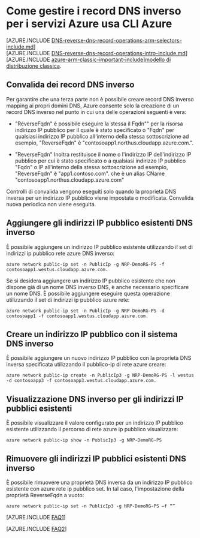 <properties
   pageTitle="Gestire i record DNS inverso per i servizi Azure usa CLI Azure | Microsoft Azure"
   description="Come gestire i record DNS inverso o dei record PTR per i servizi di Azure tramite CLI Azure in Gestione risorse"
   services="DNS"
   documentationCenter="na"
   authors="s-malone"
   manager="carmonm"
   editor=""
   tags="azure-resource-manager"
/>
<tags
   ms.service="DNS"
   ms.devlang="na"
   ms.topic="article"
   ms.tgt_pltfrm="na"
   ms.workload="infrastructure-services"
   ms.date="10/28/2016"
   ms.author="smalone" />

# <a name="how-to-manage-reverse-dns-records-for-your-azure-services-using-the-azure-cli"></a>Come gestire i record DNS inverso per i servizi Azure usa CLI Azure

[AZURE.INCLUDE [DNS-reverse-dns-record-operations-arm-selectors-include.md](../../includes/dns-reverse-dns-record-operations-arm-selectors-include.md)]
<BR>
[AZURE.INCLUDE [DNS-reverse-dns-record-operations-intro-include.md](../../includes/dns-reverse-dns-record-operations-intro-include.md)]
<BR>
[AZURE.INCLUDE [azure-arm-classic-important-include](../../includes/learn-about-deployment-models-rm-include.md)][modello di distribuzione classica](dns-reverse-dns-record-operations-classic-ps.md).

## <a name="validation-of-reverse-dns-records"></a>Convalida dei record DNS inverso
Per garantire che una terza parte non è possibile creare record DNS inverso mapping ai propri domini DNS, Azure consente solo la creazione di un record DNS inverso nel punto in cui una delle operazioni seguenti è vera:

- "ReverseFqdn" è possibile eseguire la stessa il Fqdn"" per la risorsa indirizzo IP pubblico per il quale è stato specificato o "Fqdn" per qualsiasi indirizzo IP pubblico all'interno della stessa sottoscrizione ad esempio, "ReverseFqdn" è "contosoapp1.northus.cloudapp.azure.com.".

- "ReverseFqdn" Inoltra restituisce il nome o l'indirizzo IP dell'indirizzo IP pubblico per cui è stato specificato o a qualsiasi indirizzo IP pubblico "Fqdn" o IP all'interno della stessa sottoscrizione ad esempio, "ReverseFqdn" è "app1.contoso.com". che è un alias CName "contosoapp1.northus.cloudapp.azure.com"

Controlli di convalida vengono eseguiti solo quando la proprietà DNS inversa per un indirizzo IP pubblico viene impostata o modificata. Convalida nuova periodica non viene eseguita.

## <a name="add-reverse-dns-to-existing-public-ip-addresses"></a>Aggiungere gli indirizzi IP pubblico esistenti DNS inverso
È possibile aggiungere un indirizzo IP pubblico esistente utilizzando il set di indirizzi ip pubblico rete azure DNS inverso:

    azure network public-ip set -n PublicIp -g NRP-DemoRG-PS -f contosoapp1.westus.cloudapp.azure.com.

Se si desidera aggiungere un indirizzo IP pubblico esistente che non dispone già di un nome DNS inverso DNS, è anche necessario specificare un nome DNS. È possibile aggiungere eseguire questa operazione utilizzando il set di indirizzi ip pubblico azure rete:

    azure network public-ip set -n PublicIp -g NRP-DemoRG-PS -d contosoapp1 -f contosoapp1.westus.cloudapp.azure.com.

## <a name="create-a-public-ip-address-with-reverse-dns"></a>Creare un indirizzo IP pubblico con il sistema DNS inverso
È possibile aggiungere un nuovo indirizzo IP pubblico con la proprietà DNS inversa specificata utilizzando il pubblico-ip di rete azure creare:

    azure network public-ip create -n PublicIp3 -g NRP-DemoRG-PS -l westus -d contosoapp3 -f contosoapp3.westus.cloudapp.azure.com.

## <a name="view-reverse-dns-for-existing-public-ip-addresses"></a>Visualizzazione DNS inverso per gli indirizzi IP pubblici esistenti
È possibile visualizzare il valore configurato per un indirizzo IP pubblico esistente utilizzando il percorso di rete azure ip pubblico visualizzare:

    azure network public-ip show -n PublicIp3 -g NRP-DemoRG-PS

## <a name="remove-reverse-dns-from-existing-public-ip-addresses"></a>Rimuovere gli indirizzi IP pubblici esistenti DNS inverso
È possibile rimuovere una proprietà DNS inversa da un indirizzo IP pubblico esistente con azure rete ip pubblico set. In tal caso, l'impostazione della proprietà ReverseFqdn a vuoto:

    azure network public-ip set -n PublicIp3 -g NRP-DemoRG-PS –f “”

[AZURE.INCLUDE [FAQ1](../../includes/dns-reverse-dns-record-operations-faq-host-own-arpa-zone-include.md)]

[AZURE.INCLUDE [FAQ2](../../includes/dns-reverse-dns-record-operations-faq-arm-include.md)]
